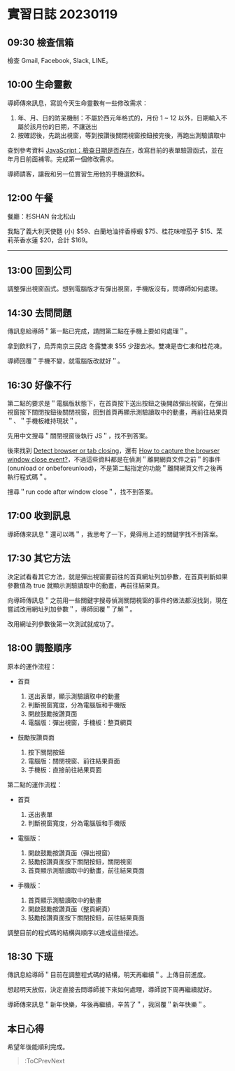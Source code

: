# 實習日誌 20230119

## 09:30 檢查信箱

檢查 Gmail, Facebook, Slack, LINE。

## 10:00 生命靈數

導師傳來訊息，寫說今天生命靈數有一些修改需求：

1. 年、月、日的防呆機制：不屬於西元年格式的，月份 1 ~ 12 以外，日期輸入不屬於該月份的日期，不讓送出
2. 按確認後，先跳出視窗，等到按讚後關閉視窗按鈕按完後，再跑出測驗讀取中

查到參考資料 [JavaScript：檢查日期是否存在](https://www.cythilya.tw/2017/05/19/javascript-is-date-exist/)，改寫目前的表單驗證函式，並在年月日前面補零。完成第一個修改需求。

導師請客，讓我和另一位實習生用他的手機選飲料。

## 12:00 午餐

餐廳：杉SHAN 台北松山

我點了義大利天使麵 (小) $59、白蘭地油拌香檸蝦 $75、桂花味噌茄子 $15、茉莉茶香水蓮 $20，合計 $169。

---

## 13:00 回到公司

調整彈出視窗函式。想到電腦版才有彈出視窗，手機版沒有，問導師如何處理。

## 14:30 去問問題

傳訊息給導師＂第一點已完成，請問第二點在手機上要如何處理＂。

拿到飲料了，烏弄南京三民店 冬露雙凍 $55 少甜去冰。雙凍是杏仁凍和桂花凍。

導師回覆＂手機不變，就電腦版改就好＂。

## 16:30 好像不行

第二點的要求是＂電腦版狀態下，在首頁按下送出按鈕之後開啟彈出視窗，在彈出視窗按下關閉按鈕後關閉視窗，回到首頁再顯示測驗讀取中的動畫，再前往結果頁＂、＂手機板維持現狀＂。

先用中文搜尋＂關閉視窗後執行 JS＂，找不到答案。

後來找到 [Detect browser or tab closing](https://stackoverflow.com/questions/3888902/detect-browser-or-tab-closing)，還有 [How to capture the browser window close event?](https://stackoverflow.com/questions/1631959/how-to-capture-the-browser-window-close-event)，不過這些資料都是在偵測＂離開網頁文件之前＂的事件 (onunload or onbeforeunload)，不是第二點指定的功能＂離開網頁文件之後再執行程式碼＂。

搜尋＂run code after window close＂，找不到答案。

## 17:00 收到訊息

導師傳來訊息＂還可以嗎＂，我思考了一下，覺得用上述的關鍵字找不到答案。

## 17:30 其它方法

決定試看看其它方法，就是彈出視窗要前往的首頁網址列加參數，在首頁判斷如果參數值為 true 就顯示測驗讀取中的動畫，再前往結果頁。

向導師傳訊息＂之前用一些關鍵字搜尋偵測關閉視窗的事件的做法都沒找到，現在嘗試改用網址列加參數＂，導師回覆＂了解＂。

改用網址列參數後第一次測試就成功了。

## 18:00 調整順序

原本的運作流程：

* 首頁
  1. 送出表單，顯示測驗讀取中的動畫
  2. 判斷視窗寬度，分為電腦版和手機版
  3. 開啟鼓勵按讚頁面
  4. 電腦版：彈出視窗，手機板：整頁網頁

* 鼓勵按讚頁面
  1. 按下關閉按鈕
  2. 電腦版：關閉視窗、前往結果頁面
  3. 手機板：直接前往結果頁面

第二點的運作流程：

* 首頁
  1. 送出表單
  2. 判斷視窗寬度，分為電腦版和手機版

* 電腦版：
  1. 開啟鼓勵按讚頁面（彈出視窗）
  2. 鼓勵按讚頁面按下關閉按鈕，關閉視窗
  3. 首頁顯示測驗讀取中的動畫，前往結果頁面

* 手機版：
  1. 首頁顯示測驗讀取中的動畫
  2. 開啟鼓勵按讚頁面（整頁網頁）
  3. 鼓勵按讚頁面按下關閉按鈕，前往結果頁面

調整目前的程式碼的結構與順序以達成這些描述。

## 18:30 下班

傳訊息給導師＂目前在調整程式碼的結構，明天再繼續＂。上傳目前進度。

想起明天放假，決定直接去問導師接下來如何處理，導師說下周再繼續就好。

導師傳來訊息＂新年快樂，年後再繼續，辛苦了＂，我回覆＂新年快樂＂。

## 本日心得

希望年後能順利完成。

> :ToCPrevNext